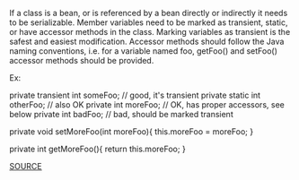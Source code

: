 If a class is a bean, or is referenced by a bean directly or indirectly it needs to be serializable. Member variables need to be marked as transient, static, or have accessor methods in the class. Marking variables as transient is the safest and easiest modification. Accessor methods should follow the Java naming conventions, i.e. for a variable named foo, getFoo() and setFoo() accessor methods should be provided.

Ex:

private transient int someFoo;  // good, it's transient
private static int otherFoo;    // also OK
private int moreFoo;            // OK, has proper accessors, see below
private int badFoo;             // bad, should be marked transient

private void setMoreFoo(int moreFoo){
      this.moreFoo = moreFoo;
}

private int getMoreFoo(){
      return this.moreFoo;
}

[SOURCE](https://pmd.github.io/pmd-5.3.3/pmd-java/rules/java/javabeans.html#BeanMembersShouldSerialize)
